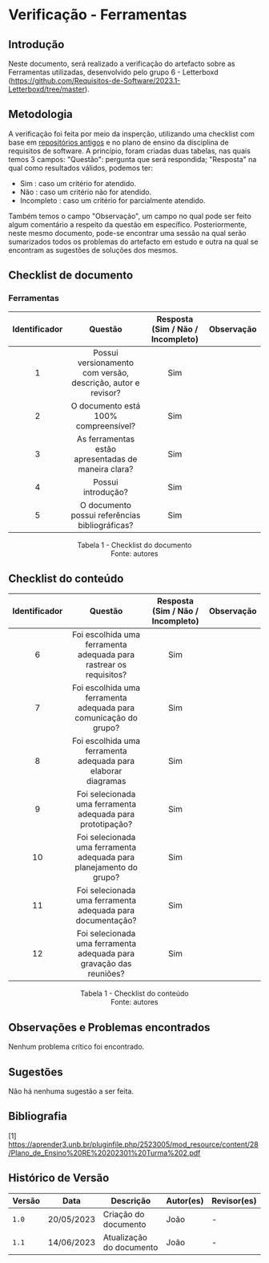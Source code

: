 # Verificação - Ferramentas

## Introdução

Neste documento, será realizado a verificação do artefacto sobre as Ferramentas utilizadas, desenvolvido pelo grupo 6 - Letterboxd (<https://github.com/Requisitos-de-Software/2023.1-Letterboxd/tree/master>).

## Metodologia

A verificação foi feita por meio da insperção, utilizando uma checklist com base em [repositórios antigos](https://github.com/Requisitos-de-Software) e no plano de ensino da disciplina de requisitos de software. A princípio, foram criadas duas tabelas, nas quais temos 3 campos: "Questão": pergunta que será respondida; "Resposta" na qual como resultados válidos, podemos ter:

- Sim : caso um critério for atendido.
- Não : caso um critério não for atendido.
- Incompleto : caso um critério for parcialmente atendido.

Também temos o campo "Observação", um campo no qual pode ser feito algum comentário a respeito da questão em específico. Posteriormente, neste mesmo documento, pode-se encontrar uma sessão na qual serão sumarizados todos os problemas do artefacto em estudo e outra na qual se encontram as sugestões de soluções dos mesmos.

## Checklist de documento

### Ferramentas

| Identificador |                                   Questão                                   | Resposta (Sim / Não / Incompleto) | Observação|
| :-----------: | :-------------------------------------------------------------------------: | :-------------------------------: | :------------:  |
|       1       |        Possui versionamento com versão, descrição, autor e revisor?         |                Sim                |                 |
|       2       |                       O documento está 100% compreensível?                  |                Sim                |                 |
|       3       |                     As ferramentas estão apresentadas de maneira clara?     |                Sim                |                 |
|       4       |                              Possui introdução?                             |                Sim                |                 |
|       5       |            O documento possui referências bibliográficas?                   |                Sim                |                 |

<p align="center"> Tabela 1 - Checklist do documento <br> Fonte: autores </p>

## Checklist do conteúdo

| Identificador |                                   Questão                                   | Resposta (Sim / Não / Incompleto) | Observação|
| :-----------: | :-------------------------------------------------------------------------: | :-------------------------------: | :------------:  |
|       6       |    Foi escolhida uma ferramenta adequada para rastrear os requisitos?       |                Sim                |                 |
|       7       |       Foi escolhida uma ferramenta adequada para comunicação do grupo?      |                Sim                |                 |
|       8       |      Foi escolhida uma ferramenta adequada para elaborar diagramas          |                Sim                |                 |
|       9       |          Foi selecionada uma ferramenta adequada para prototipação?         |                Sim                |                 |
|       10      |    Foi selecionada uma ferramenta adequada para planejamento do grupo?      |                Sim                |                 |
|       11      |     Foi selecionada uma ferramenta adequada para documentação?              |                Sim                |                 |
|       12      |    Foi selecionada uma ferramenta adequada para gravação das reuniões?      |                Sim                |                 |

<p align="center"> Tabela 1 - Checklist do conteúdo <br> Fonte: autores </p>

## Observações e Problemas encontrados

Nenhum problema crítico foi encontrado.

## Sugestões

Não há nenhuma sugestão a ser feita.

## Bibliografia
[1] https://aprender3.unb.br/pluginfile.php/2523005/mod_resource/content/28/Plano_de_Ensino%20RE%20202301%20Turma%202.pdf 


## Histórico de Versão

| Versão | Data       | Descrição                  | Autor(es)    | Revisor(es) |
| ------ | ---------- | -------------------------- | ------------ | ----------- |
| `1.0`  | 20/05/2023 | Criação do documento       |    João      |     -       |
| `1.1`  | 14/06/2023 | Atualização do documento   |    João      |     -       |
